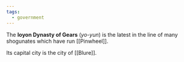```yaml
---
tags:
  - government
---
```


The **Ioyon Dynasty of Gears** (*yo-yun*) is the latest in the line of many shogunates which have run [[Pinwheel]].

Its capital city is the city of [[Blure]].